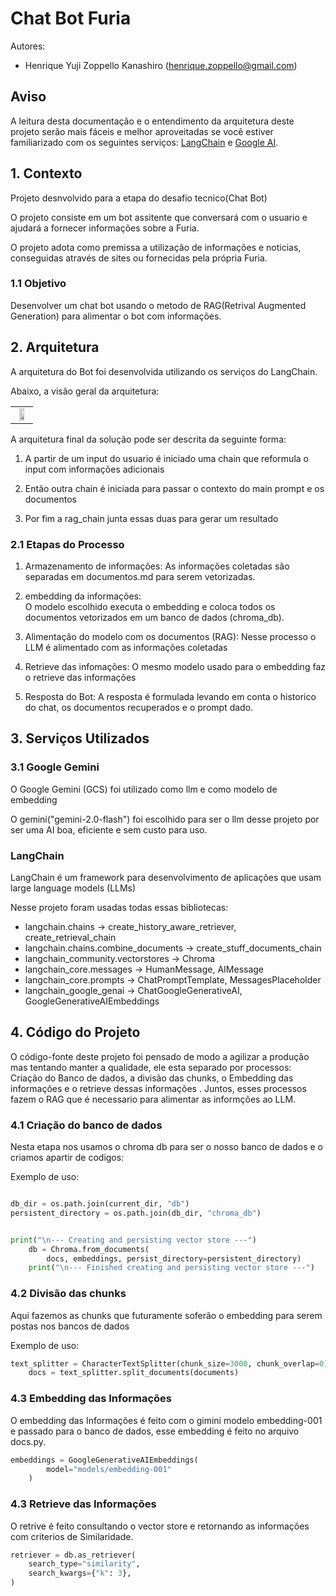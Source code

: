 # Chat Bot Furia

Autores:

- Henrique Yuji Zoppello Kanashiro (<henrique.zoppello@gmail.com>)

## **Aviso**

A leitura desta documentação e o entendimento da arquitetura deste projeto serão mais fáceis e melhor aproveitadas se você estiver familiarizado com os seguintes serviços: [LangChain](https://python.langchain.com/docs/introduction/) e [Google AI](https://python.langchain.com/docs/integrations/llms/google_ai/).

## 1. Contexto

Projeto desnvolvido para a etapa do desafio tecnico(Chat Bot)

O projeto consiste em um bot assitente que conversará com o usuario e ajudará a fornecer informações sobre a Furia.

O projeto adota como premissa a utilização de informações e noticias, conseguidas através de sites ou fornecidas pela própria Furia.

### 1.1 Objetivo

Desenvolver um chat bot usando o metodo de RAG(Retrival Augmented Generation) para alimentar o bot com informações.

## 2. Arquitetura

A arquitetura do Bot foi desenvolvida utilizando os serviços do LangChain.

Abaixo, a visão geral da arquitetura:

||
|:-:|
|<img src="fluxo_codigo.jpeg" width=60%>|

A arquitetura final da solução pode ser descrita da seguinte forma:

1. A partir de um input do usuario é iniciado uma chain que reformula o input com informações adicionais

2. Então outra chain é iniciada para passar o contexto do main prompt e os documentos

3. Por fim a rag_chain junta essas duas para gerar um resultado

### 2.1 Etapas do Processo

1. Armazenamento de informações:
As informações coletadas são separadas em documentos.md para serem vetorizadas.

2. embedding da informações:  
O modelo escolhido executa o embedding e coloca todos os documentos vetorizados em um banco de dados (chroma_db).

3. Alimentação do modelo com os documentos (RAG):
Nesse processo o LLM é alimentado com as informações coletadas

4. Retrieve das infomações:
O mesmo modelo usado para o embedding faz o retrieve das informações

5. Resposta do Bot:
A resposta é formulada levando em conta o historico do chat, os documentos recuperados e o prompt dado.

## 3. Serviços Utilizados

### 3.1 Google Gemini

O Google Gemini (GCS) foi utilizado como llm e como modelo de embedding

O gemini("gemini-2.0-flash") foi escolhido para ser o llm desse projeto por ser uma AI boa, eficiente e sem custo para uso.

### LangChain

LangChain é um framework para desenvolvimento de aplicações que usam large language models (LLMs)

Nesse projeto foram usadas todas essas bibliotecas:

- langchain.chains -> create_history_aware_retriever, create_retrieval_chain
- langchain.chains.combine_documents -> create_stuff_documents_chain
- langchain_community.vectorstores -> Chroma
- langchain_core.messages -> HumanMessage, AIMessage
- langchain_core.prompts -> ChatPromptTemplate, MessagesPlaceholder
- langchain_google_genai -> ChatGoogleGenerativeAI, GoogleGenerativeAIEmbeddings

## 4. Código do Projeto

O código-fonte deste projeto foi pensado de modo a agilizar a produção mas tentando manter a qualidade, ele esta separado por processos: Criação do Banco de dados, a divisão das chunks, o Embedding das informações e o retrieve dessas informações . Juntos, esses processos fazem o RAG que é necessario para alimentar as informções ao LLM.

### 4.1 Criação do banco de dados

Nesta etapa nos usamos o chroma db para ser o nosso banco de dados e o criamos apartir de codigos:

Exemplo de uso:

```python

db_dir = os.path.join(current_dir, "db")
persistent_directory = os.path.join(db_dir, "chroma_db")


print("\n--- Creating and persisting vector store ---")
    db = Chroma.from_documents(
        docs, embeddings, persist_directory=persistent_directory)
    print("\n--- Finished creating and persisting vector store ---")
```

### 4.2  Divisão das chunks

Aqui fazemos as chunks que futuramente soferão o embedding para serem postas nos bancos de dados

Exemplo de uso:

```python
text_splitter = CharacterTextSplitter(chunk_size=3000, chunk_overlap=0)
    docs = text_splitter.split_documents(documents)
```

### 4.3 Embedding das Informações

O embedding das Informações é feito com o gimini modelo embedding-001 e passado para o banco de dados, esse embedding é feito no arquivo docs.py.

```python
embeddings = GoogleGenerativeAIEmbeddings(
        model="models/embedding-001"
    )
```

### 4.3 Retrieve das Informações

O retrive é feito consultando o vector store e retornando as informações com criterios de Similaridade.

```python
retriever = db.as_retriever(
    search_type="similarity",
    search_kwargs={"k": 3},
)
```
